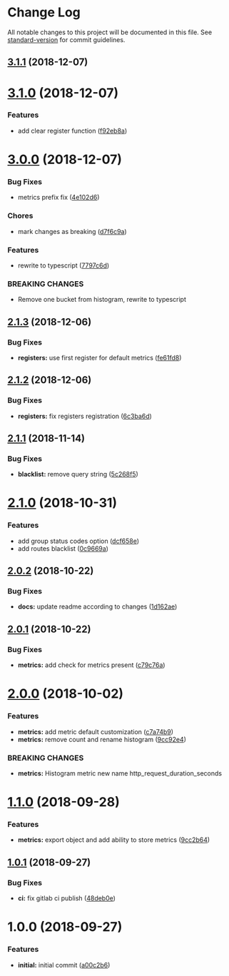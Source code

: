 # Change Log

All notable changes to this project will be documented in this file. See [standard-version](https://github.com/conventional-changelog/standard-version) for commit guidelines.

<a name="3.1.1"></a>
## [3.1.1](https://gitlab.com/m03geek/fastify-metrics/compare/v3.1.0...v3.1.1) (2018-12-07)



<a name="3.1.0"></a>
# [3.1.0](https://gitlab.com/m03geek/fastify-metrics/compare/v3.0.0...v3.1.0) (2018-12-07)


### Features

* add clear register function ([f92eb8a](https://gitlab.com/m03geek/fastify-metrics/commit/f92eb8a))



<a name="3.0.0"></a>
# [3.0.0](https://gitlab.com/m03geek/fastify-metrics/compare/v2.1.3...v3.0.0) (2018-12-07)


### Bug Fixes

* metrics prefix fix ([4e102d6](https://gitlab.com/m03geek/fastify-metrics/commit/4e102d6))


### Chores

* mark changes as breaking ([d7f6c9a](https://gitlab.com/m03geek/fastify-metrics/commit/d7f6c9a))


### Features

* rewrite to typescript ([7797c6d](https://gitlab.com/m03geek/fastify-metrics/commit/7797c6d))


### BREAKING CHANGES

* Remove one bucket from histogram, rewrite to typescript



<a name="2.1.3"></a>
## [2.1.3](https://gitlab.com/m03geek/fastify-metrics/compare/v2.1.2...v2.1.3) (2018-12-06)


### Bug Fixes

* **registers:** use first register for default metrics ([fe61fd8](https://gitlab.com/m03geek/fastify-metrics/commit/fe61fd8))



<a name="2.1.2"></a>
## [2.1.2](https://gitlab.com/m03geek/fastify-metrics/compare/v2.1.1...v2.1.2) (2018-12-06)


### Bug Fixes

* **registers:** fix registers registration ([6c3ba6d](https://gitlab.com/m03geek/fastify-metrics/commit/6c3ba6d))



<a name="2.1.1"></a>
## [2.1.1](https://gitlab.com/m03geek/fastify-metrics/compare/v2.1.0...v2.1.1) (2018-11-14)


### Bug Fixes

* **blacklist:** remove query string ([5c268f5](https://gitlab.com/m03geek/fastify-metrics/commit/5c268f5))



<a name="2.1.0"></a>
# [2.1.0](https://gitlab.com/m03geek/fastify-metrics/compare/v2.0.2...v2.1.0) (2018-10-31)


### Features

* add group status codes option ([dcf658e](https://gitlab.com/m03geek/fastify-metrics/commit/dcf658e))
* add routes blacklist ([0c9669a](https://gitlab.com/m03geek/fastify-metrics/commit/0c9669a))



<a name="2.0.2"></a>
## [2.0.2](https://gitlab.com/m03geek/fastify-metrics/compare/v2.0.1...v2.0.2) (2018-10-22)


### Bug Fixes

* **docs:** update readme according to changes ([1d162ae](https://gitlab.com/m03geek/fastify-metrics/commit/1d162ae))



<a name="2.0.1"></a>
## [2.0.1](https://gitlab.com/m03geek/fastify-metrics/compare/v2.0.0...v2.0.1) (2018-10-22)


### Bug Fixes

* **metrics:** add check for metrics present ([c79c76a](https://gitlab.com/m03geek/fastify-metrics/commit/c79c76a))



<a name="2.0.0"></a>
# [2.0.0](https://gitlab.com/m03geek/fastify-metrics/compare/v1.1.0...v2.0.0) (2018-10-02)


### Features

* **metrics:** add metric default customization ([c7a74b9](https://gitlab.com/m03geek/fastify-metrics/commit/c7a74b9))
* **metrics:** remove count and rename histogram ([9cc92e4](https://gitlab.com/m03geek/fastify-metrics/commit/9cc92e4))


### BREAKING CHANGES

* **metrics:** Histogram metric new name http_request_duration_seconds



<a name="1.1.0"></a>
# [1.1.0](https://gitlab.com/m03geek/fastify-metrics/compare/v1.0.1...v1.1.0) (2018-09-28)


### Features

* **metrics:** export object and add ability to store metrics ([9cc2b64](https://gitlab.com/m03geek/fastify-metrics/commit/9cc2b64))



<a name="1.0.1"></a>
## [1.0.1](https://gitlab.com/m03geek/fastify-metrics/compare/v1.0.0...v1.0.1) (2018-09-27)


### Bug Fixes

* **ci:** fix gitlab ci publish ([48deb0e](https://gitlab.com/m03geek/fastify-metrics/commit/48deb0e))



<a name="1.0.0"></a>
# 1.0.0 (2018-09-27)


### Features

* **initial:** initial commit ([a00c2b6](https://gitlab.com/m03geek/fastify-metrics/commit/a00c2b6))
